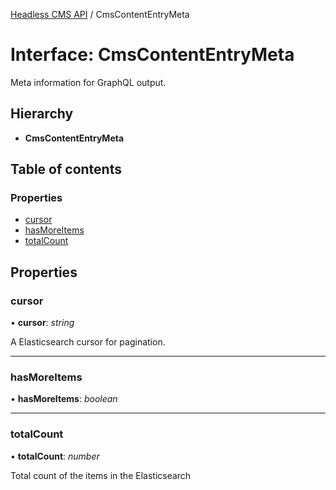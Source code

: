 [Headless CMS API](../index) / CmsContentEntryMeta

# Interface: CmsContentEntryMeta

Meta information for GraphQL output.

## Hierarchy

* **CmsContentEntryMeta**

## Table of contents

### Properties

- [cursor](cmscontententrymeta#cursor)
- [hasMoreItems](cmscontententrymeta#hasmoreitems)
- [totalCount](cmscontententrymeta#totalcount)

## Properties

### cursor

• **cursor**: *string*

A Elasticsearch cursor for pagination.

___

### hasMoreItems

• **hasMoreItems**: *boolean*

___

### totalCount

• **totalCount**: *number*

Total count of the items in the Elasticsearch
